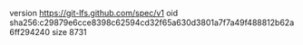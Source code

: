 version https://git-lfs.github.com/spec/v1
oid sha256:c29879e6cce8398c62594cd32f65a630d3801a7f7a49f488812b62a6ff294240
size 8731
